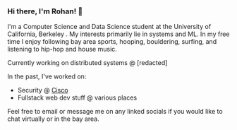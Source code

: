 ### Hi there, I'm Rohan! 👋

I'm a Computer Science and Data Science student at the University of California, Berkeley . My interests primarily lie in systems and ML. In my free time I enjoy following bay area sports, hooping, bouldering, surfing, and listening to hip-hop and house music. 

Currently working on distributed systems @ [redacted]

In the past, I've worked on:
- Security @ [Cisco](https://www.cisco.com)
- Fullstack web dev stuff @ various places

Feel free to email or message me on any linked socials if you would like to chat virtually or in the bay area.

